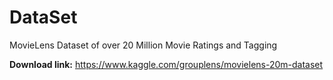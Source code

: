 # DataSet
MovieLens Dataset of over 20 Million Movie Ratings and Tagging

**Download link:** https://www.kaggle.com/grouplens/movielens-20m-dataset
